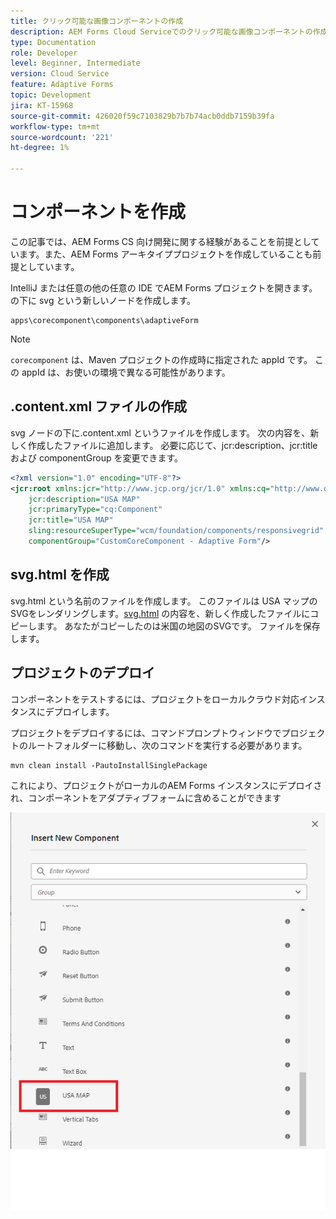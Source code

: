 ```yaml
---
title: クリック可能な画像コンポーネントの作成
description: AEM Forms Cloud Serviceでのクリック可能な画像コンポーネントの作成
type: Documentation
role: Developer
level: Beginner, Intermediate
version: Cloud Service
feature: Adaptive Forms
topic: Development
jira: KT-15968
source-git-commit: 426020f59c7103829b7b7b74acb0ddb7159b39fa
workflow-type: tm+mt
source-wordcount: '221'
ht-degree: 1%

---
```


# コンポーネントを作成

この記事では、AEM Forms CS 向け開発に関する経験があることを前提としています。また、AEM Forms アーキタイププロジェクトを作成していることも前提としています。

IntelliJ または任意の他の任意の IDE でAEM Forms プロジェクトを開きます。 の下に svg という新しいノードを作成します。

```
apps\corecomponent\components\adaptiveForm
```

>[!NOTE]
>
> ``corecomponent`` は、Maven プロジェクトの作成時に指定された appId です。 この appId は、お使いの環境で異なる可能性があります。


## .content.xml ファイルの作成

svg ノードの下に.content.xml というファイルを作成します。 次の内容を、新しく作成したファイルに追加します。 必要に応じて、jcr:description、jcr:title および componentGroup を変更できます。

```xml
<?xml version="1.0" encoding="UTF-8"?>
<jcr:root xmlns:jcr="http://www.jcp.org/jcr/1.0" xmlns:cq="http://www.day.com/jcr/cq/1.0" xmlns:sling="http://sling.apache.org/jcr/sling/1.0"
    jcr:description="USA MAP"
    jcr:primaryType="cq:Component"
    jcr:title="USA MAP"
    sling:resourceSuperType="wcm/foundation/components/responsivegrid"
    componentGroup="CustomCoreComponent - Adaptive Form"/>
```

## svg.html を作成

svg.html という名前のファイルを作成します。 このファイルは USA マップのSVGをレンダリングします。[svg.html](assets/svg.html) の内容を、新しく作成したファイルにコピーします。 あなたがコピーしたのは米国の地図のSVGです。 ファイルを保存します。

## プロジェクトのデプロイ

コンポーネントをテストするには、プロジェクトをローカルクラウド対応インスタンスにデプロイします。

プロジェクトをデプロイするには、コマンドプロンプトウィンドウでプロジェクトのルートフォルダーに移動し、次のコマンドを実行する必要があります。

```
mvn clean install -PautoInstallSinglePackage
```

これにより、プロジェクトがローカルのAEM Forms インスタンスにデプロイされ、コンポーネントをアダプティブフォームに含めることができます

![usa-map](./assets/usa-map.png)